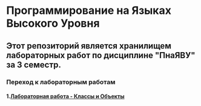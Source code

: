 # Программирование на Языках Высокого Уровня


## Этот репозиторий является хранилищем лабораторных работ по дисциплине "ПнаЯВУ" за 3 семестр.


### Переход к лабораторным работам

#### 1.[Лабораторная работа - Классы и Объекты ](https://github.com/rottesy/allLabs3Sem/tree/main/lab1)

